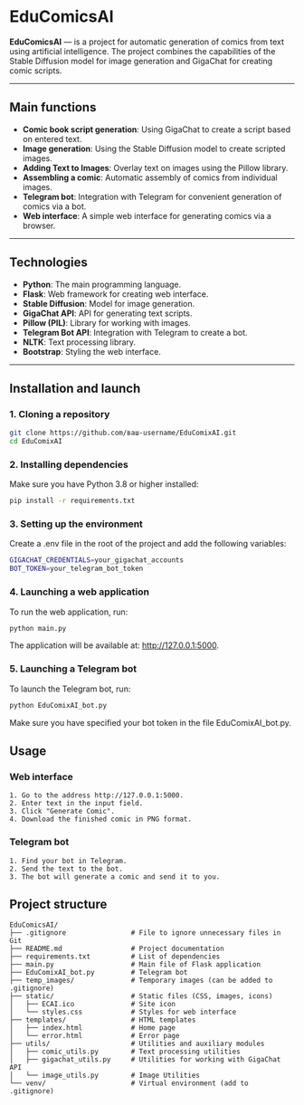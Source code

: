 # EduComicsAI

**EduComicsAI** — is a project for automatic generation of comics from text using artificial intelligence. The project combines the capabilities of the Stable Diffusion model for image generation and GigaChat for creating comic scripts.

---

## Main functions

- **Comic book script generation**: Using GigaChat to create a script based on entered text.
- **Image generation**: Using the Stable Diffusion model to create scripted images.
- **Adding Text to Images**: Overlay text on images using the Pillow library.
- **Assembling a comic**: Automatic assembly of comics from individual images.
- **Telegram bot**: Integration with Telegram for convenient generation of comics via a bot.
- **Web interface**: A simple web interface for generating comics via a browser.

---

## Technologies

- **Python**: The main programming language.
- **Flask**: Web framework for creating web interface.
- **Stable Diffusion**: Model for image generation.
- **GigaChat API**: API for generating text scripts.
- **Pillow (PIL)**: Library for working with images.
- **Telegram Bot API**: Integration with Telegram to create a bot.
- **NLTK**: Text processing library.
- **Bootstrap**: Styling the web interface.

---

## Installation and launch

### 1. Cloning a repository

```bash
git clone https://github.com/ваш-username/EduComixAI.git
cd EduComixAI
```

### 2. Installing dependencies
Make sure you have Python 3.8 or higher installed:

```bash
pip install -r requirements.txt
```

### 3. Setting up the environment
Create a .env file in the root of the project and add the following variables:

```bash
GIGACHAT_CREDENTIALS=your_gigachat_accounts
BOT_TOKEN=your_telegram_bot_token
```

### 4. Launching a web application
To run the web application, run:

```bash
python main.py
```
The application will be available at: http://127.0.0.1:5000.

### 5. Launching а Telegram bot
To launch the Telegram bot, run:

```bash
python EduComixAI_bot.py
```
Make sure you have specified your bot token in the file EduComixAI_bot.py.

## Usage

### Web interface
```
1. Go to the address http://127.0.0.1:5000.
2. Enter text in the input field.
3. Click "Generate Comic".
4. Download the finished comic in PNG format.
```

### Telegram bot
```
1. Find your bot in Telegram.
2. Send the text to the bot.
3. The bot will generate a comic and send it to you.
```

## Project structure

``` 
EduComicsAI/
├── .gitignore                # File to ignore unnecessary files in Git
├── README.md                 # Project documentation
├── requirements.txt          # List of dependencies
├── main.py                   # Main file of Flask application
├── EduComixAI_bot.py         # Telegram bot
├── temp_images/              # Temporary images (can be added to .gitignore)
├── static/                   # Static files (CSS, images, icons)
│   ├── ECAI.ico              # Site icon
│   └── styles.css            # Styles for web interface
├── templates/                # HTML templates
│   ├── index.html            # Home page
│   └── error.html            # Error page
├── utils/                    # Utilities and auxiliary modules
│   ├── comic_utils.py        # Text processing utilities
│   ├── gigachat_utils.py     # Utilities for working with GigaChat API
│   └── image_utils.py        # Image Utilities
└── venv/                     # Virtual environment (add to .gitignore)

